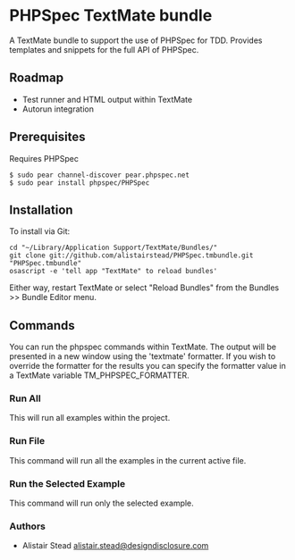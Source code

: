 # PHPSpec TextMate bundle #

A TextMate bundle to support the use of PHPSpec for TDD. Provides templates and snippets for the full API of PHPSpec.

## Roadmap ##

* Test runner and HTML output within TextMate
* Autorun integration

## Prerequisites ##

Requires PHPSpec

    $ sudo pear channel-discover pear.phpspec.net
    $ sudo pear install phpspec/PHPSpec

## Installation ##

To install via Git:

    cd "~/Library/Application Support/TextMate/Bundles/"
    git clone git://github.com/alistairstead/PHPSpec.tmbundle.git "PHPSpec.tmbundle"
    osascript -e 'tell app "TextMate" to reload bundles'

Either way, restart TextMate or select "Reload Bundles" from the Bundles >> Bundle Editor menu.

## Commands ##

You can run the phpspec commands within TextMate. The output will be presented in a new window using the 'textmate' formatter. If you wish to override the formatter for the results you can specify the formatter value in a TextMate variable TM_PHPSPEC_FORMATTER.

### Run All ###

This will run all examples within the project.

### Run File ###

This command will run all the examples in the current active file.

### Run the Selected Example

This command will run only the selected example.



### Authors ###

* Alistair Stead <alistair.stead@designdisclosure.com>